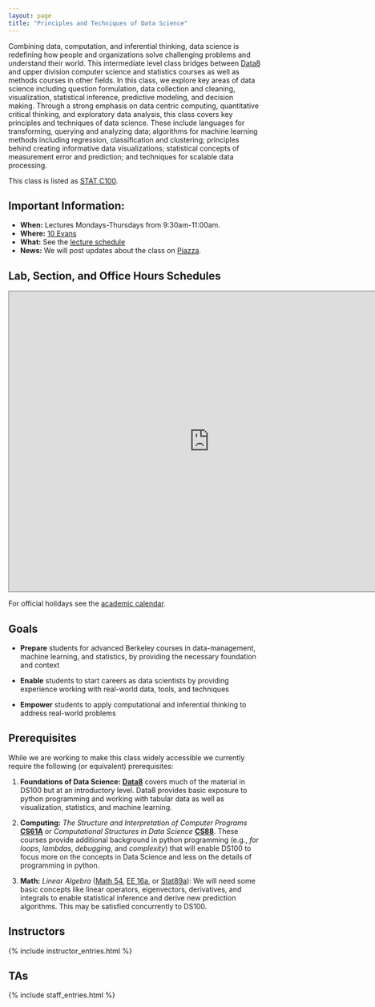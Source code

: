 ```yaml
---
layout: page
title: "Principles and Techniques of Data Science"
---
```


<!-- # DS100: Principles & Techniques of Data Science -->

Combining data, computation, and inferential thinking, data science is
redefining how people and organizations solve challenging problems and
understand their world. This intermediate level class bridges between
[Data8](http://data8.org) and upper division computer science and statistics
courses as well as methods courses in other fields. In this class, we explore
key areas of data science including question formulation, data collection and
cleaning, visualization, statistical inference, predictive modeling, and
decision making.​ Through a strong emphasis on data centric computing,
quantitative critical thinking, and exploratory data analysis, this class
covers key principles and techniques of data science. These include languages
for transforming, querying and analyzing data; algorithms for machine learning
methods including regression, classification and clustering; principles behind
creating informative data visualizations; statistical concepts of measurement
error and prediction; and techniques for scalable data processing.

This class is listed as [STAT C100](https://classes.berkeley.edu/content/2019-summer-stat-c100-001-lec-001).

## Important Information:

- **When:** Lectures Mondays-Thursdays from 9:30am-11:00am.
- **Where:** [10 Evans](http://www.berkeley.edu/map?evans)
- **What:** See the [lecture schedule](syllabus)
- **News:** We will post updates about the class on [Piazza](https://piazza.com/class/jwyiam0g7rq6rb).

## Lab, Section, and Office Hours Schedules

<iframe src="https://calendar.google.com/calendar/embed?height=600&amp;wkst=1&amp;bgcolor=%234285F4&amp;ctz=America%2FLos_Angeles&amp;src=YmVya2VsZXkuZWR1X3V2Z282c3VzMGZzcWRtMTBsbWVwbDRuczE4QGdyb3VwLmNhbGVuZGFyLmdvb2dsZS5jb20&amp;color=%234285F4" style="border:solid 1px #777" width="800" height="600" frameborder="0" scrolling="no"></iframe>

<!-- <iframe src="https://calendar.google.com/calendar/embed?mode=WEEK&amp;height=600&amp;wkst=1&amp;bgcolor=%23FFFFFF&amp;src=berkeley.edu_fl37flf960ctlo0o2qi1mfb5og%40group.calendar.google.com&amp;color=%23BE6D00&amp;src=berkeley.edu_4vab25kh7rj87vlf7i1hpte0s0%40group.calendar.google.com&amp;color=%232952A3&amp;src=berkeley.edu_ksjhcba5khogc2sfhrs3etq74c%40group.calendar.google.com&amp;color=%230D7813&amp;ctz=America%2FLos_Angeles" style="border-width:0" width="800" height="600" frameborder="0" scrolling="no"></iframe> -->


For official holidays see the [academic calendar](https://registrar.berkeley.edu/sites/default/files/pdf/UCB_AcademicCalendar_2018-19_V2.pdf).

## Goals

- **Prepare** students for advanced Berkeley courses in data-management,
  machine learning, and statistics, by providing the necessary foundation and
  context

- **Enable** students to start careers as data scientists by providing
  experience working with real-world data, tools, and techniques

- **Empower** students to apply computational and inferential thinking to
  address real-world problems

## Prerequisites

While we are working to make this class widely accessible we currently require
the following (or equivalent) prerequisites:

1. **Foundations of Data Science:** [**Data8**](http://data8.org/fa16/) covers
   much of the material in DS100 but at an introductory level. Data8 provides
   basic exposure to python programming and working with tabular data as well
   as visualization, statistics, and machine learning.

1. **Computing:** _The Structure and Interpretation of Computer Programs_
   [**CS61A**](http://cs61a.org) or _Computational Structures in Data Science_
   [**CS88**](http://cs88-website.github.io). These courses provide additional
   background in python programming (e.g., _for loops_, _lambdas_, _debugging_,
   and _complexity_) that will enable DS100 to focus more on the concepts in
   Data Science and less on the details of programming in python.

1. **Math:** _Linear Algebra_ ([Math
   54](https://math.berkeley.edu/~nadler/54fall2015.html), [EE
   16a](http://inst.eecs.berkeley.edu/~ee16a/fa16/), or
   [Stat89a](https://www.stat.berkeley.edu/~mmahoney/s18-lads/)): We will need
   some basic concepts like linear operators, eigenvectors, derivatives, and
   integrals to enable statistical inference and derive new prediction
   algorithms. This may be satisfied concurrently to DS100.

## Instructors

{% include instructor_entries.html %}

## TAs

{% include staff_entries.html %}

